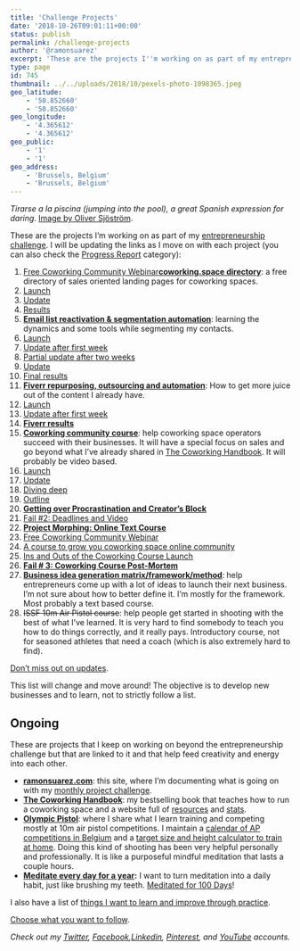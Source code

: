 ```yaml
---
title: 'Challenge Projects'
date: '2018-10-26T09:01:11+00:00'
status: publish
permalink: /challenge-projects
author: '@ramonsuarez'
excerpt: 'These are the projects I''m working on as part of my entrepreneurship challenge. I will be updating the links as I move on with each project:'
type: page
id: 745
thumbnail: ../../uploads/2018/10/pexels-photo-1098365.jpeg
geo_latitude:
    - '50.852660'
    - '50.852660'
geo_longitude:
    - '4.365612'
    - '4.365612'
geo_public:
    - '1'
    - '1'
geo_address:
    - 'Brussels, Belgium'
    - 'Brussels, Belgium'
---
```

*Tirarse a la piscina (jumping into the pool), a great Spanish expression for daring*. [Image by Oliver Sjöström](https://ollivves.com/).

These are the projects I’m working on as part of my [entrepreneurship challenge](http://ramonsuarez.com/2018/10/16/launching-at-least-one-project-every-month-my-entrepreneurship-learning-challenge/). I will be updating the links as I move on with each project (you can also check the [Progress Report](https://ramonsuarez.com/category/projects/progress-report/) category):

1. [Free Coworking Community Webinar](https://www.coworkinghandbook.com/coworking-community-webinar-1/)[**coworking.space directory**](https://www.coworking.space/): a free directory of sales oriented landing pages for coworking spaces.
  1. [Launch](https://ramonsuarez.com/2018/10/16/launching-at-least-one-project-every-month-my-entrepreneurship-learning-challenge/)
  2. [Update](https://ramonsuarez.com/2018/10/22/update-on-the-launch-of-coworking-space/)
  3. [Results](https://ramonsuarez.com/2018/10/24/results-project-1-flop/)
2. [**Email list reactivation &amp; segmentation automation**](https://ramonsuarez.com/2018/10/25/dipping-my-toes-into-email-marketing-automation/): learning the dynamics and some tools while segmenting my contacts.
  1. [Launch](https://ramonsuarez.com/2018/10/25/dipping-my-toes-into-email-marketing-automation/)
  2. [Update after first week](https://ramonsuarez.com/2018/11/05/the-email-segmentation-campaign-is-rolling/)
  3. [Partial update after two weeks](https://ramonsuarez.com/2018/11/09/update-email-marketing-repurposing-outsourcing-automation/)
  4. [Update](https://ramonsuarez.com/2018/11/16/update-coworking-courses-email-segmentation-meditation-goals/)
  5. [Final results](https://ramonsuarez.com/2018/11/29/results-of-the-email-reactivation-segmentation-campaign-11k-emails-sent/)
3. [**Fiverr repurposing, outsourcing and automation**](https://ramonsuarez.com/2018/11/06/this-weeks-focus-repurposing-outsourcing-automation/): How to get more juice out of the content I already have.
  1. [Launch](https://ramonsuarez.com/2018/11/06/this-weeks-focus-repurposing-outsourcing-automation/)
  2. [Update after first week](https://ramonsuarez.com/2018/11/09/update-email-marketing-repurposing-outsourcing-automation/)
  3. **[Fiverr results](https://ramonsuarez.com/2018/11/26/fiverr-order-results-coworking-infographics-and-quotes/)**
4. [**Coworking community course**](https://ramonsuarez.com/2018/11/12/new-project-coworking-course/): help coworking space operators succeed with their businesses. It will have a special focus on sales and go beyond what I’ve already shared in [The Coworking Handbook](https://www.coworkinghandbook.com/). It will probably be video based.
  1. [Launch](https://ramonsuarez.com/2018/11/12/new-project-coworking-course/)
  2. [Update](https://ramonsuarez.com/2018/11/16/update-coworking-courses-email-segmentation-meditation-goals/)
  3. [Diving deep](https://ramonsuarez.com/2018/11/23/diving-deep-into-online-course-making-with-udemy/)
  4. [Outline](https://www.coworkinghandbook.com/coworking-community-course-draft/)
  5. **[Getting over Procrastination and Creator’s Block](https://ramonsuarez.com/2018/12/06/getting-over-procrastination-and-creators-block/)**
  6. [Fail #2: Deadlines and Video](https://ramonsuarez.com/2019/01/15/fail-2-deadlines-and-video/)
  7. **[Project Morphing: Online Text Course](https://ramonsuarez.com/2019/01/21/project-morphing-online-text-course/)**
  8. [Free Coworking Community Webinar](https://www.coworkinghandbook.com/coworking-community-webinar-1/)
  9. [A course to grow you coworking space online community](https://www.coworkinghandbook.com/a-course-to-grow-your-coworking-space-community/)
  10. [Ins and Outs of the Coworking Course Launch](https://ramonsuarez.com/2019/02/28/coworking-course-launched/)
  11. **[Fail # 3: Coworking Course Post-Mortem](https://ramonsuarez.com/2019/03/05/fail-3-coworking-course-post-mortem/)**
5. **[Business idea generation matrix/framework/method](https://www.bigfmethod.com)**: help entrepreneurs come up with a lot of ideas to launch their next business. I’m not sure about how to better define it. I’m mostly for the framework. Most probably a text based course.
6. <strike>ISSF 10m Air Pistol course</strike>: help people get started in shooting with the best of what I’ve learned. It is very hard to find somebody to teach you how to do things correctly, and it really pays. Introductory course, not for seasoned athletes that need a coach (which is also extremely hard to find).

[Don’t miss out on updates](https://goo.gl/forms/KCEttHEsusszzeV22).

This list will change and move around! The objective is to develop new businesses and to learn, not to strictly follow a list.

Ongoing
-------

These are projects that I keep on working on beyond the entrepreneurship challenge but that are linked to it and that help feed creativity and energy into each other.

- [**ramonsuarez.com**](https://ramonsuarez.com): this site, where I’m documenting what is going on with my [monthly project challenge](http://ramonsuarez.com/2018/10/16/launching-at-least-one-project-every-month-my-entrepreneurship-learning-challenge/).
- **[The Coworking Handbook](https://www.coworkinghandbook.com)**: my bestselling book that teaches how to run a coworking space and a website full of [resources](https://www.coworkinghandbook.com/resources) and [stats](https://www.coworkinghandbook.com/stats/).
- [**Olympic Pistol**](https://www.olympicpistol.com): where I share what I learn training and competing mostly at 10m air pistol competitions. I maintain a [calendar of AP competitions in Belgium](https://www.olympicpistol.com/calendar) and a [target size and height calculator to train at home](https://www.olympicpistol.com/target-calculator/). Doing this kind of shooting has been very helpful personally and professionally. It is like a purposeful mindful meditation that lasts a couple hours.
- **[Meditate every day for a year](http://ramonsuarez.com/2018/10/23/meditate-every-day-for-a-year/):** I want to turn meditation into a daily habit, just like brushing my teeth. [Meditated for 100 Days](https://ramonsuarez.com/2018/12/17/meditated-for-100-days/)!

I also have a list of [things I want to learn and improve through practice](https://ramonsuarez.com/2018/10/19/things-to-learn-and-improve-through-practice/).

[Choose what you want to follow](https://ramonsuarez.com/do-you-want-to-hear-from-me/).

*Check out my [Twitter](https://twitter.com/ramonsuarez), [Facebook](https://www.facebook.com/ramonsuarezdotcom),[Linkedin](https://www.linkedin.com/in/ramonsuarez/), [Pinterest](https://www.pinterest.com/ramonsuarez/), and [YouTube](https://www.youtube.com/ramonsuarezv) accounts.*